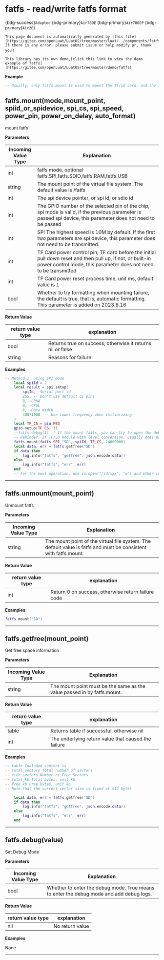 # fatfs - read/write fatfs format

{bdg-success}`Adapted` {bdg-primary}`Air780E` {bdg-primary}`Air780EP` {bdg-primary}`Air201`

```{note}
This page document is automatically generated by [this file](https://gitee.com/openLuat/LuatOS/tree/master/luat/../components/fatfs/luat_lib_fatfs.c). If there is any error, please submit issue or help modify pr, thank you！
```

```{tip}
This library has its own demo,[click this link to view the demo example of fatfs](https://gitee.com/openLuat/LuatOS/tree/master/demo/fatfs)
```

**Example**

```lua
-- Usually, only fatfs.mount is used to mount the tf/sd card, and the io library is enough for other operations.

```

## fatfs.mount(mode,mount_point, spiid_or_spidevice, spi_cs, spi_speed, power_pin, power_on_delay, auto_format)



mount fatfs

**Parameters**

|Incoming Value Type | Explanation|
|-|-|
|int|fatfs mode, optional fatfs.SPI,fatfs.SDIO,fatfs.RAM,fatfs.USB|
|string|The mount point of the virtual file system. The default value is /fatfs|
|int|The spi device pointer, or spi id, or sdio id|
|int|The GPIO number of the selected pin of the chip, spi mode is valid, if the previous parameter is passed spi device, this parameter does not need to be passed|
|int|SPI The highest speed is 10M by default. If the first two parameters are spi device, this parameter does not need to be transmitted.|
|int|TF Card power control pin, TF card before the initial pull down reset and then pull up, if not, or built-in power control mode, this parameter does not need to be transmitted|
|int|TF Card power reset process time, unit ms, default value is 1|
|bool|Whether to try formatting when mounting failure, the default is true, that is, automatic formatting. This parameter is added on 2023.8.16|

**Return Value**

|return value type | explanation|
|-|-|
|bool|Returns true on success, otherwise it returns nil or false|
|string|Reasons for failure|

**Examples**

```lua
-- Method 1, using SPI mode
    local spiId = 2
    local result = spi.setup(
        spiId,--Serial port id
        255, -- Don't use default CS pins
        0,--CPHA
        0,--CPOL
        8,--Data Width
        400*1000  -- Use lower frequency when initializing
    )
    local TF_CS = pin.PB3
    gpio.setup(TF_CS, 1)
    --fatfs.debug(1) -- If the mount fails, you can try to open the debugging information to find the reason.
    -- Reminder, if TF/SD module with level conversion, usually does not support baud rate above 10M!!
    fatfs.mount(fatfs.SPI,"SD", spiId, TF_CS, 24000000)
    local data, err = fatfs.getfree("SD")
    if data then
        log.info("fatfs", "getfree", json.encode(data))
    else
        log.info("fatfs", "err", err)
    end
    -- For the next operation, use io.open("/sd/xxx", "w") and other io library API

```

---

## fatfs.unmount(mount_point)



Unmount fatfs

**Parameters**

|Incoming Value Type | Explanation|
|-|-|
|string|The mount point of the virtual file system. The default value is fatfs and must be consistent with fatfs.mount.|

**Return Value**

|return value type | explanation|
|-|-|
|int|Return 0 on success, otherwise return failure code|

**Examples**

```lua
fatfs.mount("SD")

```

---

## fatfs.getfree(mount_point)



Get free space information

**Parameters**

|Incoming Value Type | Explanation|
|-|-|
|string|The mount point must be the same as the value passed in by fatfs.mount.|

**Return Value**

|return value type | explanation|
|-|-|
|table|Returns table if successful, otherwise nil|
|int|The underlying return value that caused the failure|

**Examples**

```lua
-- table Included content is
-- total_sectors Total number of sectors
-- free_sectors Number of Free Sectors
-- total_kb Total bytes, unit kb
-- free_kb Free bytes, unit kb
-- Note that the current sector size is fixed at 512 bytes

    local data, err = fatfs.getfree("SD")
    if data then
        log.info("fatfs", "getfree", json.encode(data))
    else
        log.info("fatfs", "err", err)
    end

```

---

## fatfs.debug(value)



Set Debug Mode

**Parameters**

|Incoming Value Type | Explanation|
|-|-|
|bool|Whether to enter the debug mode. True means to enter the debug mode and add debug logs.|

**Return Value**

|return value type | explanation|
|-|-|
|nil|No return value|

**Examples**

None

---

